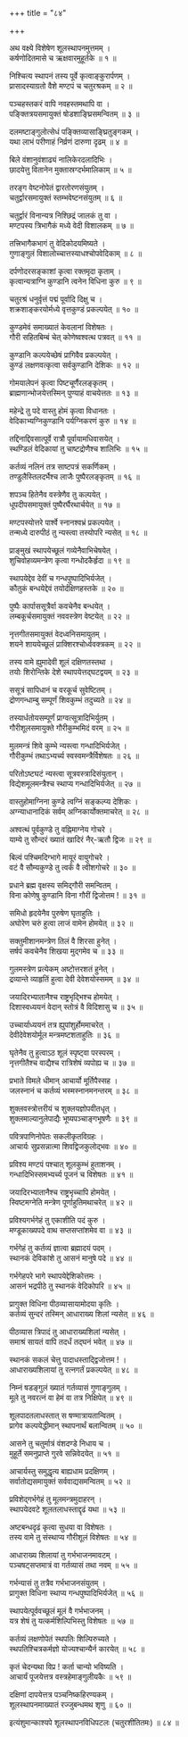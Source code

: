 +++
title = "८४"

+++
  
  
  
  
अथ वक्ष्ये विशेषेण शूलस्थापनमुत्तमम् ।  
कर्षणोदितमासे च ऋक्षवारमुहूर्तके ॥ १ ॥  
  
निश्चित्य स्थापनं तस्य पूर्वे कृत्वाङ्कुरार्पणम् ।  
प्रासादस्याग्रतो वैशे मण्टपं च चतुरश्रकम् ॥ २ ॥  
  
पञ्चहस्तकरं वापि नवहस्तमथापि वा ।  
पङ्क्तित्रयसमायुक्तं षोडशाङ्घ्रिसमन्वितम् ॥ ३ ॥  
  
दलमष्टाङ्गुलोत्सेधं पङ्क्तिव्यासाङ्घ्रितुङ्गकम् ।  
यथा लाभं परीणाहं निर्व्रणं दारुणा दृढम् ॥ ४ ॥  
  
बिले वंशानुवंशाढ्यं नालिकेरदलादिभिः ।  
छादयेत्तु वितानेन मुक्तास्रग्दर्भमालिकाम् ॥ ५ ॥  
  
तरङ्ग वेष्टनोपेतं द्वारतोरणसंयुतम् ।  
चतुर्द्वारसमायुक्तं स्तम्भवेष्टनसंयुतम् ॥ ६ ॥  
  
चतुर्द्वारं विनान्यत्र निश्छिद्रं जालकं तु वा ।  
मण्टपस्य त्रिभागैकं मध्ये वेदी विशालकम् ॥ ७ ॥  
  
तत्त्रिभागैकभागं तु वेदिकोदयमिष्यते ।  
गुणाङ्गुलं विशालोच्चात्तस्याधश्चोपवेदिकाम् ॥ ८ ॥  
  
दर्पणोदरसङ्काशां कृत्वा रक्तमृदा कृताम् ।  
कृत्वान्यत्राग्नि कुण्डानि त्वनेन विधिना कुरु ॥ ९ ॥  
  
चतुरश्रं धनुर्वृत्तं पद्मं पूर्वादि दिक्षु च ।  
शक्रशाङ्करयोर्मध्ये वृत्तकुण्डं प्रकल्पयेत् ॥ १० ॥  
  
कुण्डमेवं समाख्यातं केवलानां विशेषतः ।  
गौरी सहितबिम्बं चेत् कोणेष्वश्वत्थ पत्रवत् ॥ ११ ॥  
  
कुण्डानि कल्पयेच्छेषं प्रागिवैव प्रकल्पयेत् ।  
कुण्डं लक्षणवत्कृत्वा सर्वकुण्डानि देशिकः ॥ १२ ॥  
  
गोमयालेपनं कृत्वा पिष्टचूर्णैरलङ्कृतम् ।  
ब्राह्मणान्भोजयेत्तस्मिन् पुण्याहं वाचयेत्ततः ॥ १३ ॥  
  
महेन्द्रे तु पदे वास्तु होमं कृत्वा विधानतः ।  
वेदिकाभ्यग्निकुण्डानि पर्यग्निकरणं कुरु ॥ १४ ॥  
  
तद्दिनाद्दिवसात्पूर्वे रात्रौ पूर्वायामधिवासयेत् ।  
स्थण्डिलं वेदिकायां तु चाष्टद्रोणैश्च शालिभिः ॥ १५ ॥  
  
  
कर्तव्यं नलिनं तत्र साष्टपत्रं सकर्णिकम् ।  
तण्डुलैस्तिलदर्भैश्च लाजैः पुष्पैरलङ्कृतम् ॥ १६ ॥  
  
शपञ्च हितेनैव वस्त्रेणैव तु कल्पयेत् ।  
धूपदीपसमायुक्तं पुष्पैरर्घैरथार्चयेत् ॥ १७ ॥  
  
मण्टपस्योत्तरे पार्श्वे स्नानश्वभ्रं प्रकल्पयेत् ।  
तन्मध्ये दारुपीठं तु न्यस्त्वा तस्योपरि न्यसेत् ॥ १८ ॥  
  
प्राङ्मुखं स्थापयेच्छूलं गव्येनैवाभिचेषयेत् ।  
शुचिवोहव्यमन्त्रेण कृत्वा गन्धोदकैर्हृदा ॥ १९ ॥  
  
स्थापयेद्देव देवीं च गन्धपुष्पादिभिर्यजेत् ।  
कौतुकं बन्धयेद्देवं तयोर्दक्षिणहस्तके ॥ २० ॥  
  
पुष्पैः कार्पाससूत्रैर्वा कवचेनैव बन्धयेत् ।  
लम्बकूर्चसमायुक्तं नववस्त्रेण वेष्टयेत् ॥ २२ ॥  
  
नृत्तगीतसमायुक्तं वेदध्वनिसमायुतम् ।  
शयने शाययेच्छूलं प्राक्शिरश्चोर्ध्ववक्त्रकम् ॥ २२ ॥  
  
तस्य वामे ह्युमादेवी शूलं दक्षिणतस्तथा ।  
तयोः शिरोन्तिके देशे स्थापयेत्तद्घटद्वयम् ॥ २३ ॥  
  
ससूत्रं सापिधानं च वरकूर्च सुवेष्टितम् ।  
द्रोणगन्धाम्बु सम्पूर्णं शिवकुम्भं तदुच्यते ॥ २४ ॥  
  
तस्यार्धतोयसम्पूर्णं प्राग्वत्सूत्रादिभिर्युतम् ।  
गौरीशूलसमायुक्ते गौरीकुम्भमिदं वरम् ॥ २५ ॥  
  
मुलमन्त्रं शिवे कुम्भे न्यस्त्वा गन्धादिभिर्यजेत् ।  
गौरीकुम्भं तथाऽभ्यर्च्य स्वस्वमन्त्रैर्विशेषतः ॥ २६ ॥  
  
परितोऽष्टघटं न्यस्त्वा सूत्रवस्त्रादिसंयुतान् ।  
विद्येशमूलमन्त्रैश्च स्थाप्य गन्धादिभिर्यजेत् ॥ २७ ॥  
  
वास्तुहोमाग्निना कुण्डे त्वग्निं सङ्कल्प्य देशिकः ।  
अग्न्याधानादिकं सर्वम् अग्निकार्योक्तमाचरेत् ॥ २८ ॥  
  
अश्वत्थं पूर्वकुण्डे तु वह्निमाग्नेय गोचरे ।  
याम्ये तु सौन्दरं ख्यातं खादिरं नैर्-ऋतौ द्विजः ॥ २९ ॥  
  
बिल्वं पश्चिमदिग्भागे मायूरं वायुगोचरे ।  
वटं वै सौम्यकुण्डे तु त्वर्कं वै त्वीशगोचरे ॥ ३० ॥  
  
प्रधाने ब्रह्म वृक्षस्य समिद्गौरी समन्वितम् ।  
विना कोणेषु कुण्डानि विना गौरीं द्विजोत्तम ! ॥ ३१ ॥  
  
समिधो हृदयेनैव पुरुषेण घृताहुतिः ।  
अघोरेण चरुं हुत्वा लाजं वामेन होमयेत् ॥ ३२ ॥  
  
सक्तुमीशानमन्त्रेण तिलं वै शिरसा हुनेत् ।  
सर्षपं कवचेनैव शिखया मुद्गमेव च ॥ ३३ ॥  
  
गुलमस्त्रेण प्रत्येकम् अष्टोत्तरशतं हुनेत् ।  
द्रव्यान्ते व्याहृतिं हुत्वा देवी देवेशयोस्समम् ॥ ३४ ॥  
  
जयादिरभ्यातानैश्च राष्ट्रभृद्भिश्च होमयेत् ।  
दिशास्वध्ययनं वेदान् स्तोत्रं वै विदिशासु च ॥ ३५ ॥  
  
उच्चार्याध्ययनं तत्र ह्युपांशुर्होममाचरेत् ।  
देवीदेवेशयोर्मूल मन्त्रमष्टशताहुतिः ॥ ३६ ॥  
  
घृतेनैव तु हुत्वाऽठ शूलं स्पृष्ट्वा परस्परम् ।  
नृत्तगीतैश्च वाद्यैश्च रात्रिशेषं व्यपोह्य च ॥ ३७ ॥  
  
प्रभाते विमले धीमान् आचार्यो मूर्तिपैस्सह ।  
जलस्नानं च कर्तव्यं भस्मस्नानमनन्तरम् ॥ ३८ ॥  
  
शुक्लवस्त्रोत्तरीयं च शुक्लयज्ञोपवीतधृत् ।  
शुक्लमाल्यानुलेपाद्यैः भूष्यपञ्चाङ्गभूषणैः ॥ ३९ ॥  
  
पवित्रपाणिनोपेतः सकलीकृतविग्रहः ।  
आचार्यः सुप्रसन्नात्मा शिवद्विजकुलोद्भवः ॥ ४० ॥  
  
प्रविश्य मण्टपं पश्चात् शूलकुम्भं हुताशनम् ।  
गन्धादिभिस्समभ्यर्च्य पूजनं च विशेषतः ॥ ४१ ॥  
  
जयादिरभ्यातानैश्च राष्ट्रभृच्चापि होमयेत् ।  
स्विष्टमग्नेति मन्त्रेण पूर्णाहुतिमथाचरेत् ॥ ४२ ॥  
  
प्रविश्यगर्भगेहं तु एकाशीति पदं कुरु ।  
मण्डूकाख्यपदे वाथ सप्तसप्तांशमेव वा ॥ ४३ ॥  
  
गर्भगेहं तु कर्तव्यं ज्ञात्वा ब्रह्मादयं पदम् ।  
स्थानकं देविकांशे तु आसनं मानुषे पदे ॥ ४४ ॥  
  
गर्भगेहपरे भागे स्थापयेद्देशिकोत्तमः ।  
आसनं भद्रपीठे तु स्थानकं वेदिकोपरि ॥ ४५ ॥  
  
प्रागुक्त विधिना पीठव्यासायामोदया कृतिः ।  
कर्तव्यं सुन्दरं तस्मिन् आधाराख्य शिलां न्यसेत् ॥ ४६ ॥  
  
पीठव्यास त्रिपादं तु आधाराख्यशिलां न्यसेत् ।  
समाश्रं सायतं वापि तदर्धं तद्घनं भवेत् ॥ ४७ ॥  
  
स्थानकं सकलं चेत्तु पादाधस्ताद्द्विजोत्तम ! ।  
आधाराख्यशिलायां तु रत्नगर्तं प्रकल्पयेत् ॥ ४८ ॥  
  
निम्नं षडङ्गुलं ख्यातं गर्तव्यासं गुणाङ्गुलम् ।  
मूले तु नवरत्नं वा हेमं वा तत्र निक्षिपेत् ॥ ४९ ॥  
  
शूलपादतलाधस्तात् स षण्मात्रायतान्वितम् ।  
प्रागेव कल्पयेद्धीमान् स्थापनार्थं बलान्वितम् ॥ ५० ॥  
  
आसने तु चतुर्मात्रं वंशदण्डे निधाय च ।  
मुहूर्ते समनुप्राप्ते गुरवे सन्निवेदयेत् ॥ ५१ ॥  
  
आचार्यस्तु समुद्धृत्य बाह्यधाम प्रदक्षिणम् ।  
सर्वातोद्यसमायुक्तं सर्ववाद्यसमन्वितम् ॥ ५२ ॥  
  
प्रविशेद्गर्भगेहं तु मूलमन्त्रमुदाहरन् ।  
स्थापयेदवटे शूलतलाधस्ताद्दृढं यथा ॥ ५३ ॥  
  
अष्टबन्धदृढं कृत्वा सुधया वा विशेषतः ।  
तस्य वामे तु संस्थाप्य गौरीशूलं विशेषतः ॥ ५४ ॥  
  
आधाराख्य शिलायां तु गर्भभाजनमावटम् ।  
पञ्चषट्सप्तमात्रं वा गर्तव्यासं तथा नवम् ॥ ५५ ॥  
  
गर्भन्यासं तु तत्रैव गर्भभाजनसंयुतम् ।  
प्रागुक्त विधिना स्थाप्य गन्धपुष्पादिभिर्यजेत् ॥ ५६ ॥  
  
स्थापयेत्पूर्ववच्छूलं मूलं वै गर्भभाजनम् ।  
यत्र शेषं तु यत्कर्मशिल्पिभिस्तु विशेषतः ॥ ५७ ॥  
  
कर्तव्यं लक्षणोपेतं स्थपतिः शिल्पिरुच्यते ।  
स्थपतिश्चित्रकर्मज्ञो योज्यश्चान्यैर्न कारयेत् ॥ ५८ ॥  
  
कृतं चेदन्यथा विप्र ! कर्ता चान्यो भविष्यति ।  
आचार्यं पूजयेत्तत्र वस्त्रहेमाङ्गुलीयकैः ॥ ५९ ॥  
  
दक्षिणां दापयेत्तत्र पञ्चनिष्कहिरण्यकम् ।  
शूलस्थापनमाख्यातं रज्जुबन्धमथ शृणु ॥ ६० ॥  
  
इत्यंशुमान्काश्यपे शूलस्थापनविधिपटलः (चतुरशीतितमः) ॥ ८४ ॥  